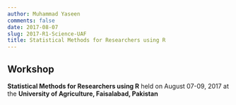 ```yaml
---
author: Muhammad Yaseen
comments: false
date: 2017-08-07
slug: 2017-R1-Science-UAF
title: Statistical Methods for Researchers using R
---
```


## Workshop

**Statistical Methods for Researchers using R** held on August 07-09, 2017 at the **University of Agriculture, Faisalabad, Pakistan**